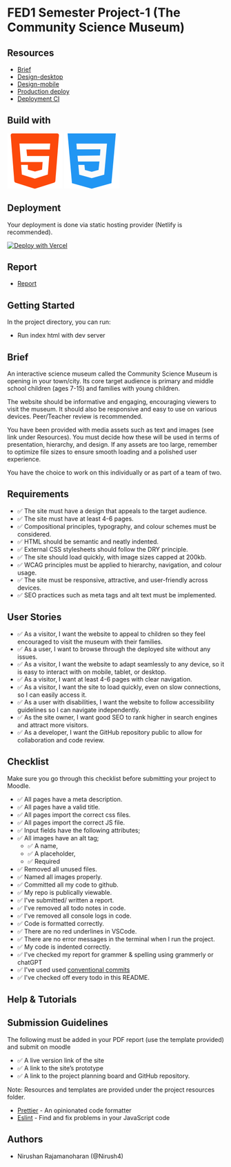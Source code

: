 # FED1 Semester Project-1 (The Community Science Museum)

## Resources

<!-- You must replace these links -->

- [Brief](https://lms.noroff.no/pluginfile.php/339034/mod_resource/content/5/HTML__CSS_CA.pdf)
- [Design-desktop](https://www.figma.com/proto/5cbdGCgNqnogjUstZbU3ng/Community-Science-Museum-Superman?page-id=0%3A1&node-id=1-3&node-type=canvas&viewport=164%2C57%2C0.06&t=f9NRTR0t2drpXXrw-1&scaling=min-zoom&content-scaling=fixed)
- [Design-mobile](https://www.figma.com/proto/5cbdGCgNqnogjUstZbU3ng/Community-Science-Museum-Superman?page-id=447%3A6866&node-id=447-6901&node-type=canvas&viewport=-311%2C1368%2C0.31&t=IvxFJwo4SmocGHjb-1&scaling=scale-down&content-scaling=fixed)
- [Production deploy](https://thecommunitysciencemuseum1.netlify.app/)
- [Deployment CI](https://app.netlify.com/sites/thecommunitysciencemuseum1/overview)

## Build with

![HTML](/images/Readme/html.png) ![CSS](/images/Readme/css.png)

## Deployment

Your deployment is done via static hosting provider (Netlify is recommended).

[![Deploy with Vercel](https://vercel.com/button)](https://vercel.com/new/clone?repository-url=https%3A%2F%2Fgithub.com%2FS3ak%2Ffed1-exam-vanilla-frontend-website&env=API_TOKEN,API_SECRET&envDescription=The%20API_TOKEN%20is%20needed%20to%20access%20a%20secure%20API%20endpoint.%20This%20can%20be%20the%20Authorization%20%60Bearer%20Token%60%20header%20used%20to%20make%20queries.&envLink=https%3A%2F%2Fvitejs.dev%2Fguide%2Fenv-and-mode.html&project-name=exam-front-end&repository-name=fed1-exam-vanilla-frontend-website&skippable-integrations=1)

## Report

- [Report](https://docs.google.com/document/d/1Q-rmOpeGXJ-xwUUeOcfhid4X0wBftrYU2mW_0n_VoeM/edit?usp=sharing)

## Getting Started

In the project directory, you can run:

- Run index html with dev server

## Brief

An interactive science museum called the Community Science Museum is opening in your town/city. Its core target audience is primary and middle school children (ages 7-15) and families with young children.

The website should be informative and engaging, encouraging viewers to visit the museum. It should also be responsive and easy to use on various devices. Peer/Teacher review is recommended.

You have been provided with media assets such as text and images (see link under Resources). You must decide how these will be used in terms of presentation, hierarchy, and design. If any assets are too large, remember to optimize file sizes to ensure smooth loading and a polished user experience.

You have the choice to work on this individually or as part of a team of two.

## Requirements

- ✅ The site must have a design that appeals to the target audience.
- ✅ The site must have at least 4-6 pages.
- ✅ Compositional principles, typography, and colour schemes must be considered.
- ✅ HTML should be semantic and neatly indented.
- ✅ External CSS stylesheets should follow the DRY principle.
- ✅ The site should load quickly, with image sizes capped at 200kb.
- ✅ WCAG principles must be applied to hierarchy, navigation, and colour usage.
- ✅ The site must be responsive, attractive, and user-friendly across devices.
- ✅ SEO practices such as meta tags and alt text must be implemented.

## User Stories

- ✅ As a visitor, I want the website to appeal to children so they feel encouraged to visit the museum with their families.
- ✅ As a user, I want to browse through the deployed site without any issues.
- ✅ As a visitor, I want the website to adapt seamlessly to any device, so it is easy to interact with on mobile, tablet, or desktop.
- ✅ As a visitor, I want at least 4-6 pages with clear navigation.
- ✅ As a visitor, I want the site to load quickly, even on slow connections, so I can easily access it.
- ✅ As a user with disabilities, I want the website to follow accessibility guidelines so I can navigate independently.
- ✅ As the site owner, I want good SEO to rank higher in search engines and attract more visitors.
- ✅ As a developer, I want the GitHub repository public to allow for collaboration and code review.

## Checklist

Make sure you go through this checklist before submitting your project to Moodle.

- ✅ All pages have a meta description.
- ✅ All pages have a valid title.
- ✅ All pages import the correct css files.
- ✅ All pages import the correct JS file.
- ✅ Input fields have the following attributes;
- ✅ All images have an alt tag;
  - ✅ A name,
  - ✅ A placeholder,
  - ✅ Required
- ✅ Removed all unused files.
- ✅ Named all images properly.
- ✅ Committed all my code to github.
- ✅ My repo is publically viewable.
- ✅ I've submitted/ written a report.
- ✅ I've removed all todo notes in code.
- ✅ I've removed all console logs in code.
- ✅ Code is formatted correctly.
- ✅ There are no red underlines in VSCode.
- ✅ There are no error messages in the terminal when I run the project.
- ✅ My code is indented correctly.
- ✅ I've checked my report for grammer & spelling using grammerly or chatGPT
- ✅ I've used used [conventional commits](https://www.conventionalcommits.org/en/v1.0.0/)
- ✅ I've checked off every todo in this README.

## Help & Tutorials

## Submission Guidelines

The following must be added in your PDF report (use the template provided) and submit on moodle

- ✅ A live version link of the site
- ✅ A link to the site’s prototype
- ✅ A link to the project planning board and GitHub repository.

Note: Resources and templates are provided under the project resources folder.

- [Prettier](https://prettier.io/) - An opinionated code formatter
- [Eslint](https://eslint.org/) - Find and fix problems in your JavaScript code

## Authors

- Nirushan Rajamanoharan (@Nirush4)
